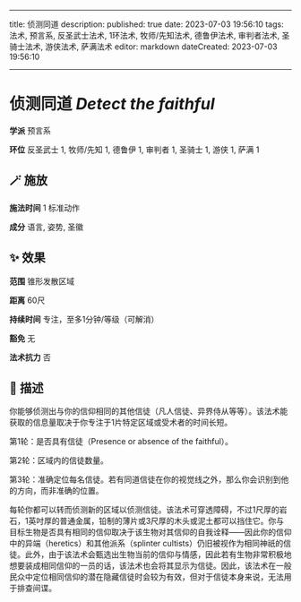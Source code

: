
---
title: 侦测同道
description: 
published: true
date: 2023-07-03 19:56:10
tags: 法术, 预言系, 反圣武士法术, 1环法术, 牧师/先知法术, 德鲁伊法术, 审判者法术, 圣骑士法术, 游侠法术, 萨满法术
editor: markdown
dateCreated: 2023-07-03 19:56:10

---

# **侦测同道** *Detect the faithful*

**学派** 预言系 

**环位** 反圣武士 1, 牧师/先知 1, 德鲁伊 1, 审判者 1, 圣骑士 1, 游侠 1, 萨满 1

## 🪄 施放

**施法时间** 1 标准动作

**成分** 语言, 姿势, 圣徽

## ✨ 效果  

**范围** 锥形发散区域

**距离** 60尺  

**持续时间** 专注，至多1分钟/等级（可解消） 

**豁免** 无

**法术抗力** 否

## 📖 描述

你能够侦测出与你的信仰相同的其他信徒（凡人信徒、异界侍从等等）。该法术能获取的信息量取决于你专注于1片特定区域或受术者的时间长短。

第1轮：是否具有信徒（Presence or absence of the faithful）。

第2轮：区域内的信徒数量。

第3轮：准确定位每名信徒。若有同道信徒在你的视觉线之外，那么你会识别到他的方向，而非准确的位置。

每轮你都可以转而侦测新的区域以侦测信徒。该法术可穿透障碍，不过1尺厚的岩石，1英吋厚的普通金属，铅制的薄片或3尺厚的木头或泥土都可以挡住它。你与目标生物是否具有相同的信仰取决于该生物对其信仰的自我诠释——因此你的信仰中的异端（heretics）和其他派系（splinter cultists）仍旧被视作为相同神祇的信徒。此外，由于该法术会甄选出生物当前的信仰与情感，因此若有生物非常积极地想要装成相同信仰的一员的话，该法术也会将其显示为信徒。因此，该法术在一般民众中定位相同信仰的潜在隐藏信徒时会较为有效，但对于信徒本身来说，无法用于排查间谍。
    